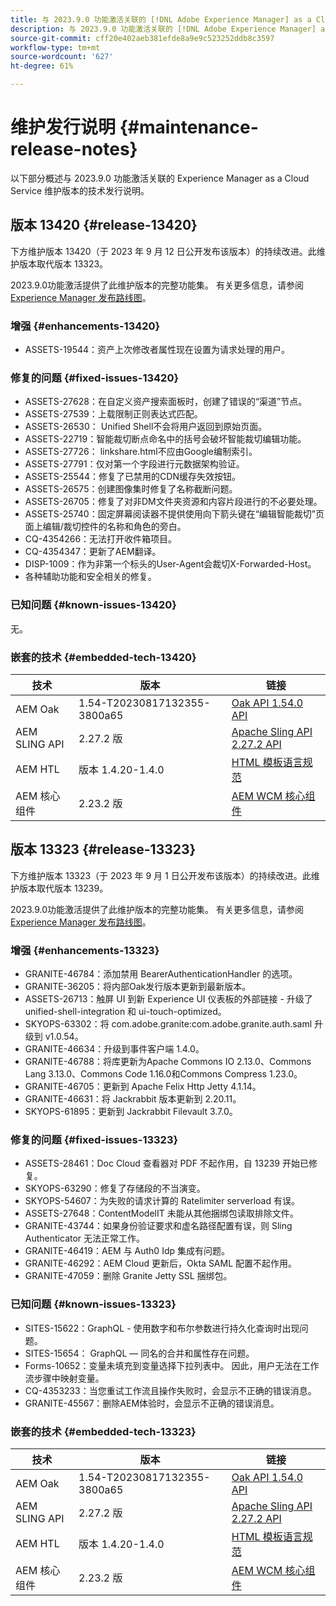 ```yaml
---
title: 与 2023.9.0 功能激活关联的 [!DNL Adobe Experience Manager] as a Cloud Service 的维护发行说明。
description: 与 2023.9.0 功能激活关联的 [!DNL Adobe Experience Manager] as a Cloud Service 的维护发行说明。
source-git-commit: cff20e402aeb381efde8a9e9c523252ddb8c3597
workflow-type: tm+mt
source-wordcount: '627'
ht-degree: 61%

---
```


# 维护发行说明 {#maintenance-release-notes}

以下部分概述与 2023.9.0 功能激活关联的 Experience Manager as a Cloud Service 维护版本的技术发行说明。

## 版本 13420 {#release-13420}

下方维护版本 13420（于 2023 年 9 月 12 日公开发布该版本）的持续改进。此维护版本取代版本 13323。

2023.9.0功能激活提供了此维护版本的完整功能集。 有关更多信息，请参阅[ Experience Manager 发布路线图](https://experienceleague.adobe.com/docs/experience-manager-release-information/aem-release-updates/update-releases-roadmap.html)。

### 增强 {#enhancements-13420}

- ASSETS-19544：资产上次修改者属性现在设置为请求处理的用户。

### 修复的问题 {#fixed-issues-13420}

- ASSETS-27628：在自定义资产搜索面板时，创建了错误的“渠道”节点。
- ASSETS-27539：上载限制正则表达式匹配。
- ASSETS-26530： Unified Shell不会将用户返回到原始页面。
- ASSETS-22719：智能裁切断点命名中的括号会破坏智能裁切编辑功能。
- ASSETS-27726： linkshare.html不应由Google编制索引。
- ASSETS-27791：仅对第一个字段进行元数据架构验证。
- ASSETS-25544：修复了已禁用的CDN缓存失效按钮。
- ASSETS-26575：创建图像集时修复了名称截断问题。
- ASSETS-26705：修复了对非DM文件夹资源和内容片段进行的不必要处理。
- ASSETS-25740：固定屏幕阅读器不提供使用向下箭头键在“编辑智能裁切”页面上编辑/裁切控件的名称和角色的旁白。
- CQ-4354266：无法打开收件箱项目。
- CQ-4354347：更新了AEM翻译。
- DISP-1009：作为非第一个标头的User-Agent会裁切X-Forwarded-Host。
- 各种辅助功能和安全相关的修复。

### 已知问题 {#known-issues-13420}

无。

### 嵌套的技术 {#embedded-tech-13420}

| 技术 | 版本 | 链接 |
|---|---|---|
| AEM Oak | 1.54-T20230817132355-3800a65 | [Oak API 1.54.0 API](https://www.javadoc.io/doc/org.apache.jackrabbit/oak-api/1.54.0/index.html) |
| AEM SLING API | 2.27.2 版 | [Apache Sling API 2.27.2 API](https://www.javadoc.io/doc/org.apache.sling/org.apache.sling.api/latest/index.html) |
| AEM HTL | 版本 1.4.20-1.4.0 | [HTML 模板语言规范](https://github.com/adobe/htl-spec) |
| AEM 核心组件 | 2.23.2 版 | [AEM WCM 核心组件](https://github.com/adobe/aem-core-wcm-components) |

## 版本 13323 {#release-13323}

下方维护版本 13323（于 2023 年 9 月 1 日公开发布该版本）的持续改进。此维护版本取代版本 13239。

2023.9.0功能激活提供了此维护版本的完整功能集。 有关更多信息，请参阅[ Experience Manager 发布路线图](https://experienceleague.adobe.com/docs/experience-manager-release-information/aem-release-updates/update-releases-roadmap.html)。

### 增强 {#enhancements-13323}

- GRANITE-46784：添加禁用 BearerAuthenticationHandler 的选项。
- GRANITE-36205：将内部Oak发行版本更新到最新版本。
- ASSETS-26713：触屏 UI 到新 Experience UI 仪表板的外部链接 - 升级了 unified-shell-integration 和 ui-touch-optimized。
- SKYOPS-63302：将 com.adobe.granite:com.adobe.granite.auth.saml 升级到 v1.0.54。
- GRANITE-46634：升级到事件客户端 1.4.0。
- GRANITE-46788：将库更新为Apache Commons IO 2.13.0、Commons Lang 3.13.0、Commons Code 1.16.0和Commons Compress 1.23.0。
- GRANITE-46705：更新到 Apache Felix Http Jetty 4.1.14。
- GRANITE-46631：将 Jackrabbit 版本更新到 2.20.11。
- SKYOPS-61895：更新到 Jackrabbit Filevault 3.7.0。

### 修复的问题 {#fixed-issues-13323}

- ASSETS-28461：Doc Cloud 查看器对 PDF 不起作用，自 13239 开始已修复。
- SKYOPS-63290：修复了存储段的不当演变。
- SKYOPS-54607：为失败的请求计算的 Ratelimiter serverload 有误。
- ASSETS-27648：ContentModelIT 未能从其他捆绑包读取排除文件。
- GRANITE-43744：如果身份验证要求和虚名路径配置有误，则 Sling Authenticator 无法正常工作。
- GRANITE-46419：AEM 与 Auth0 Idp 集成有问题。
- GRANITE-46292：AEM Cloud 更新后，Okta SAML 配置不起作用。
- GRANITE-47059：删除 Granite Jetty SSL 捆绑包。

### 已知问题 {#known-issues-13323}

- SITES-15622：GraphQL - 使用数字和布尔参数进行持久化查询时出现问题。
- SITES-15654： GraphQL — 同名的合并和属性存在问题。
- Forms-10652：变量未填充到变量选择下拉列表中。 因此，用户无法在工作流步骤中映射变量。
- CQ-4353233：当您重试工作流且操作失败时，会显示不正确的错误消息。
- GRANITE-45567：删除AEM体验时，会显示不正确的错误消息。

### 嵌套的技术 {#embedded-tech-13323}

| 技术 | 版本 | 链接 |
|---|---|---|
| AEM Oak | 1.54-T20230817132355-3800a65 | [Oak API 1.54.0 API](https://www.javadoc.io/doc/org.apache.jackrabbit/oak-api/1.54.0/index.html) |
| AEM SLING API | 2.27.2 版 | [Apache Sling API 2.27.2 API](https://www.javadoc.io/doc/org.apache.sling/org.apache.sling.api/latest/index.html) |
| AEM HTL | 版本 1.4.20-1.4.0 | [HTML 模板语言规范](https://github.com/adobe/htl-spec) |
| AEM 核心组件 | 2.23.2 版 | [AEM WCM 核心组件](https://github.com/adobe/aem-core-wcm-components) |
